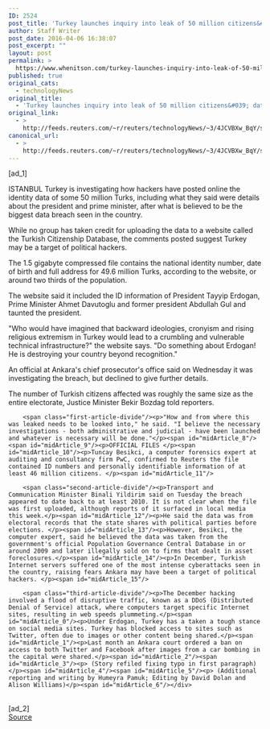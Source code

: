 ```yaml
---
ID: 2524
post_title: 'Turkey launches inquiry into leak of 50 million citizens&#039; data'
author: Staff Writer
post_date: 2016-04-06 16:38:07
post_excerpt: ""
layout: post
permalink: >
  https://www.whenitson.com/turkey-launches-inquiry-into-leak-of-50-million-citizens-data/
published: true
original_cats:
  - technologyNews
original_title:
  - 'Turkey launches inquiry into leak of 50 million citizens&#039; data'
original_link:
  - >
    http://feeds.reuters.com/~r/reuters/technologyNews/~3/4JCVBXw_BqY/story01.htm
canonical_url:
  - >
    http://feeds.reuters.com/~r/reuters/technologyNews/~3/4JCVBXw_BqY/story01.htm
---
```

 [ad_1]
<br><div id="articleText">
<span id="midArticle_start"/>

<span id="midArticle_0"/><span class="focusParagraph" readability="6"><p><span class="articleLocation">ISTANBUL</span> Turkey is investigating how hackers have posted online the identity data of some 50 million Turks, including what they said were details about the president and prime minister, after what is believed to be the biggest data breach seen in the country.</p></span><span id="midArticle_1"/><p>While no group has taken credit for uploading the data to a website called the Turkish Citizenship Database, the comments posted suggest Turkey may be a target of political hackers.</p><span id="midArticle_2"/><p>The 1.5 gigabyte compressed file contains the national identity number, date of birth and full address for 49.6 million Turks, according to the website, or around two thirds of the population. </p><span id="midArticle_3"/><p>The website said it included the ID information of President Tayyip Erdogan, Prime Minister Ahmet Davutoglu and former president Abdullah Gul and taunted the president. </p><span id="midArticle_4"/><p>"Who would have imagined that backward ideologies, cronyism and rising religious extremism in Turkey would lead to a crumbling and vulnerable technical infrastructure?" the website says. "Do something about Erdogan! He is destroying your country beyond recognition."</p><span id="midArticle_5"/><p>An official at Ankara's chief prosecutor's office said on Wednesday it was investigating the breach, but declined to give further details. </p><span id="midArticle_6"/><p>The number of Turkish citizens affected was roughly the same size as the entire electorate, Justice Minister Bekir Bozdag told reporters.</p><span id="midArticle_7"/>
        
        <span class="first-article-divide"/><p>"How and from where this was leaked needs to be looked into," he said. "I believe the necessary investigations - both administrative and judicial - have been launched and whatever is necessary will be done."</p><span id="midArticle_8"/><span id="midArticle_9"/><p>OFFICIAL FILES </p><span id="midArticle_10"/><p>Tuncay Besikci, a computer forensics expert at auditing and consultancy firm PwC, confirmed to Reuters the file contained ID numbers and personally identifiable information of at least 46 million citizens. </p><span id="midArticle_11"/>
        
        <span class="second-article-divide"/><p>Transport and Communication Minister Binali Yildirim said on Tuesday the breach appeared to date back to at least 2010. It is not clear when the file was first uploaded, although reports of it surfaced in local media this week.</p><span id="midArticle_12"/><p>He said the data was from electoral records that the state shares with political parties before elections. </p><span id="midArticle_13"/><p>However, Besikci, the computer expert, said he believed the data was taken from the government's official Population Governance Central Database in or around 2009 and later illegally sold on to firms that dealt in asset foreclosures.</p><span id="midArticle_14"/><p>In December, Turkish Internet servers suffered one of the most intense cyberattacks seen in the country, raising fears Ankara may have been a target of political hackers. </p><span id="midArticle_15"/>
        
        <span class="third-article-divide"/><p>The December hacking involved a flood of disruptive traffic, known as a DDoS (Distributed Denial of Service) attack, where computers target specific Internet sites, resulting in web speeds plummeting.</p><span id="midArticle_0"/><p>Under Erdogan, Turkey has a taken a tough stance on social media sites. Turkey has blocked access to sites such as Twitter, often due to images or other content being shared.</p><span id="midArticle_1"/><p>Last month an Ankara court ordered a ban on access to both Twitter and Facebook after images from a car bombing in the capital were shared.</p><span id="midArticle_2"/><span id="midArticle_3"/><p> (Story refiled fixing typo in first paragraph)</p><span id="midArticle_4"/><span id="midArticle_5"/><p> (Additional reporting and writing by Humeyra Pamuk; Editing by David Dolan and Alison Williams)</p><span id="midArticle_6"/></div>
<br>[ad_2]
<br><a href="http://feeds.reuters.com/~r/reuters/technologyNews/~3/4JCVBXw_BqY/story01.htm">Source </a>
